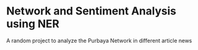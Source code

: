 # Network and Sentiment Analysis using NER

A random project to analyze the Purbaya Network in different article news